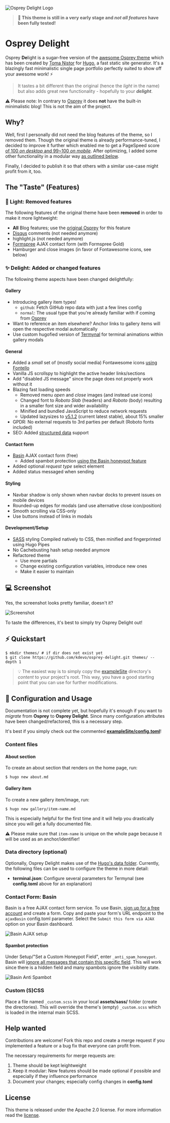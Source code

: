 ![Osprey Delight Logo](https://raw.githubusercontent.com/kdevo/osprey-delight/master/images/osprey-delight-logo.png)

> **:construction: This theme is still in a very early stage and *not all features* have been fully tested!**

# Osprey **De**light
Osprey **De**light is a sugar-free version of the [awesome Osprey theme](https://github.com/tomanistor/osprey) which has been created by [Toma Nistor](https://tomanistor.com/) for [Hugo](https://gohugo.io/), a fast static site generator.
It's a blazingly fast minimalistic single page portfolio perfectly suited to show off your awesome work! :zap:

> It tastes a bit different than the original (hence the *light* in the name) but also adds great new functionality - hopefully to your ***delight***.

:warning: Please note: In contrary to [Osprey](https://github.com/tomanistor/osprey) it does **not** have the built-in minimalistic blog! This is not the aim of the project.

## Why?
Well, first I personally did not need the blog features of the theme, so I removed them.
Though the original theme is already performance-tuned, I decided to improve it further which enabled me to get a PageSpeed score [of 100 *on desktop* and 99~100 *on mobile*](https://developers.google.com/speed/pagespeed/insights/?url=https%3A%2F%2Fkdevo.github.io). After optimizing, I added some other functionality in a modular way [as outlined below](#the-taste-features).

Finally, I decided to publish it so that others with a similar use-case might profit from it, too.

## The "Taste" (Features)

### :low_brightness: Light: **Removed** features

The following features of the original theme have been **removed** in order to make it more lightweight:

- **All** Blog features; use the [original Osprey](https://github.com/tomanistor/osprey) for this feature
- [Disqus](https://disqus.com) comments (not needed anymore)
- highlight.js (not needed anymore)
- [Formspree](https://formspree.io) AJAX contact form (with Formspree Gold)
- Hamburger and close images (in favor of Fontawesome icons, see below)

### :sparkles: Delight: **Added** or **changed** features

The following theme aspects have been changed delightfully:

#### Gallery
* Introducing gallery item types!
    * `github`: Fetch GitHub repo data with just a few lines config
    * `normal`: The usual type that you're already familiar with if coming from [Osprey](https://github.com/tomanistor/osprey)
* Want to reference an item elsewhere? Anchor links to gallery items will open the respective modal automatically
* Use custom hugofied version of [Termynal](https://github.com/ines/termynal/) for terminal animations within gallery modals

#### General
* Added a *small* set of (mostly social media) Fontawesome icons [using Fontello](http://fontello.com/)
* Vanilla JS scrollspy to highlight the active header links/sections
* Add "disabled JS message" since the page does not properly work without it
* Blazing fast loading speeds
  * Removed menu *open* and *close* images (and instead use icons)
  * Changed font to *Roboto Slab* (headers) and *Roboto* (body) resulting in a smaller font size and wider availability
  * Minified and bundled JavaScript to reduce network requests
  * Updated lazysizes to [v5.1.2](https://github.com/aFarkas/lazysizes/releases/tag/5.1.2) (current latest stable), about 15% smaller
* GPDR: No external requests to 3rd parties per default (Roboto fonts included)
* SEO: Added [structured data](https://developers.google.com/search/docs/guides/intro-structured-data) support

#### Contact form
* [Basin](https://usebasin.com/) AJAX contact form (free)
  * Added spambot protection [using the Basin honeypot feature](https://usebasin.com/docs/features/spam-filtering)
* Added optional *request type* select element
* Added status messaged when sending

#### Styling
* Navbar shadow is only shown when navbar docks to prevent issues on mobile devices
* Rounded-up edges for modals (and use alternative close icon/position)
* Smooth scrolling via CSS-only
* Use buttons instead of links in modals

#### Development/Setup
* [SASS](http://sass-lang.com/) styling Compiled natively to CSS, then minified and fingerprinted using Hugo Pipes
* No Cachebusting hash setup needed anymore
* Refactored theme
    * Use more partials
    * Change existing configuration variables, introduce new ones
    * Make it easier to maintain

## :computer: Screenshot

Yes, the screenshot looks pretty familiar, doesn't it?

![Screenshot](https://raw.githubusercontent.com/kdevo/osprey-delight/master/images/tn.png)

To taste the differences, it's best to simply try Osprey Delight out!

## :zap: Quickstart

```console
$ mkdir themes/ # if dir does not exist yet
$ git clone https://github.com/kdevo/osprey-delight.git themes/ --depth 1
```

> :bulb: The easiest way is to simply copy the [exampleSite](/exampleSite) directory's *content* to your project's root.
> This way, you have a good starting point that you can use for further modifications.

## :wrench: Configuration and Usage

Documentation is not complete yet, but hopefully it's enough if you want to *migrate* from **Osprey** to **Osprey Delight**.
Since many configuration attributes have been changed/refactored, this is a necessary step.

It's best if you simply check out the commented **[exampleSite/config.toml](/exampleSite/config.toml)**!

### Content files

#### About section

To create an about section that renders on the home page, run:

```console
$ hugo new about.md
```

#### Gallery item

To create a new gallery item/image, run:

```console
$ hugo new gallery/item-name.md
```

This is especially helpful for the first time and it will help you drastically since you will get a fully documented file.

:warning: Please make sure that `item-name` is unique on the whole page because it will be used as an anchor/identifier!

### Data directory (optional)

Optionally, Osprey Delight makes use of the [Hugo's data folder](https://gohugo.io/templates/data-templates/#the-data-folder).
Currently, the following files can be used to configure the theme in more detail:

- **terminal.json**: Configure several parameters for Termynal (see **config.toml** above for an explanation)

### Contact Form: Basin

Basin is a free AJAX contact form service. To use Basin, [sign up for a free account](https://usebasin.com/users/sign_up) and create a form. Copy and paste your form's URL endpoint to the `ajaxBasin` config.toml parameter. Select the `Submit this form via AJAX` option on your Basin dashboard.

![Basin AJAX setup](https://raw.githubusercontent.com/kdevo/osprey-delight/master/images/basin-ajax-setup.png)

#### Spambot protection

Under Setup/"Set a Custom Honeypot Field", enter `_anti_spam_honeypot`.
Basin will [ignore all messages that contain this specific field](https://usebasin.com/docs/features/spam-filtering). This will work since there is a hidden field and many spambots ignore the visibility state.

![Basin Anti Spambot](https://raw.githubusercontent.com/kdevo/osprey-delight/master/images/basin-custom-honeypot.png)


### Custom (S)CSS

Place a file named `_custom.scss` in your local **assets/sass/** folder (create the directories). This will override the theme's (empty) `_custom.scss` which is loaded in the internal main SCSS.

## Help wanted

Contributions are welcome! Fork this repo and create a merge request if you implemented a feature or a bug fix that everyone can profit from. 

The necessary requirements for merge requests are:
1. Theme should be kept leightweight
2. Keep it modular: New features should be made optional if possible and especially if they influence performance
3. Document your changes; especially config changes in **config.toml**

## License

This theme is released under the Apache 2.0 license. For more information read the [license](https://github.com/kdevo/osprey-delight/blob/master/LICENSE.md).

